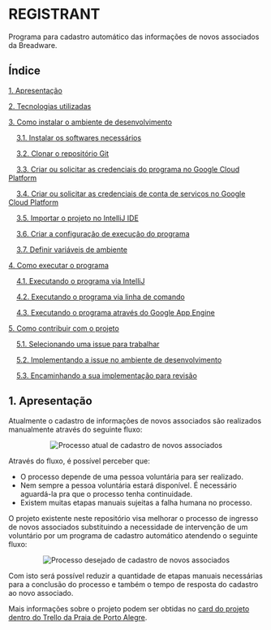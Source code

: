 # REGISTRANT

Programa para cadastro automático das informações de novos associados da Breadware.

## Índice

[1. Apresentação][1]

[2. Tecnologias utilizadas][2]

[3. Como instalar o ambiente de desenvolvimento][3]

&nbsp;&nbsp;&nbsp;&nbsp;[3.1. Instalar os softwares necessários][3.1]

&nbsp;&nbsp;&nbsp;&nbsp;[3.2. Clonar o repositório Git][3.2]

&nbsp;&nbsp;&nbsp;&nbsp;[3.3. Criar ou solicitar as credenciais do programa no Google Cloud Platform][3.3]

&nbsp;&nbsp;&nbsp;&nbsp;[3.4. Criar ou solicitar as credenciais de conta de serviços no Google Cloud Platform][3.4]

&nbsp;&nbsp;&nbsp;&nbsp;[3.5. Importar o projeto no IntelliJ IDE][3.5]

&nbsp;&nbsp;&nbsp;&nbsp;[3.6. Criar a configuração de execução do programa][3.6]

&nbsp;&nbsp;&nbsp;&nbsp;[3.7. Definir variáveis de ambiente][3.7]

[4. Como executar o programa][4]

&nbsp;&nbsp;&nbsp;&nbsp;[4.1. Executando o programa via IntelliJ][4.1]

&nbsp;&nbsp;&nbsp;&nbsp;[4.2. Executando o programa via linha de comando][4.2]

&nbsp;&nbsp;&nbsp;&nbsp;[4.3. Executando o programa através do Google App Engine][4.3]

[5. Como contribuir com o projeto][5]

&nbsp;&nbsp;&nbsp;&nbsp;[5.1. Selecionando uma issue para trabalhar][5.1]

&nbsp;&nbsp;&nbsp;&nbsp;[5.2. Implementando a issue no ambiente de desenvolvimento][5.2]

&nbsp;&nbsp;&nbsp;&nbsp;[5.3. Encaminhando a sua implementação para revisão][5.3]

## 1. Apresentação

Atualmente o cadastro de informações de novos associados são realizados manualmente através do seguinte fluxo:

<p align="center">
<img alt="Processo atual de cadastro de novos associados" src="https://user-images.githubusercontent.com/13152452/77569171-87324080-6ea8-11ea-9acb-55c71467b177.png">
</p>

Através do fluxo, é possível perceber que:
- O processo depende de uma pessoa voluntária para ser realizado.
- Nem sempre a pessoa voluntária estará disponível. É necessário aguardá-la pra que o processo tenha continuidade.
- Existem muitas etapas manuais sujeitas a falha humana no processo.

O projeto existente neste repositório visa melhorar o processo de ingresso de novos associados substituindo a necessidade de intervenção de um voluntário por um programa de cadastro automático atendendo o seguinte fluxo:

<p align="center">
<img alt="Processo desejado de cadastro de novos associados" src="https://user-images.githubusercontent.com/13152452/77569209-9a451080-6ea8-11ea-9a57-9e7cb5fe5334.png">
</p>

Com isto será possível reduzir a quantidade de etapas manuais necessárias para a conclusão do processo e também o tempo de resposta do cadastro ao novo associado.

Mais informações sobre o projeto podem ser obtidas no [card do projeto dentro do Trello da Praia de Porto Alegre](http://google.com).

[1]: #1-apresentação
[2]: ./docs/tecnologias-e-instalacao.md#2-tecnologias-utilizadas
[2.1]: ./docs/tecnologias-e-instalacao.md#21-tecnologias-necessrias-no-ambiente-de-execução
[2.2]: ./docs/tecnologias-e-instalacao.md#22-tecnologias-utilizadas-como-solução-no-programa
[3]: ./docs/tecnologias-e-instalacao.md#3-como-instalar-o-ambiente-de-desenvolvimento
[3.1]: ./docs/tecnologias-e-instalacao.md#31-instalar-os-softwares-necessários
[3.2]: ./docs/tecnologias-e-instalacao.md#32-clonar-o-repositório-git
[3.3]: ./docs/tecnologias-e-instalacao.md#33-criar-ou-solicitar-as-credenciais-do-programa-no-google-cloud-platform
[3.4]: ./docs/tecnologias-e-instalacao.md#34-criar-ou-solicitar-as-credenciais-de-conta-de-serviços-no-google-cloud-platform
[3.5]: ./docs/tecnologias-e-instalacao.md#35-importar-o-projeto-no-intellij-ide
[3.6]: ./docs/tecnologias-e-instalacao.md#36-criar-a-configuração-de-execução-do-programa
[3.7]: ./docs/tecnologias-e-instalacao.md#37-definir-variáveis-de-ambiente
[4]: ./docs/como-executar-o-programa.md#4-como-executar-o-programa
[4.1]: ./docs/como-executar-o-programa.md#41-executando-o-programa-via-intellij
[4.2]: ./docs/como-executar-o-programa.md#42-executando-o-programa-via-linha-de-comando
[4.3]: ./docs/como-executar-o-programa.md#43-executando-o-programa-através-do-google-app-engine
[5]: ./docs/como-contribuir-com-o-projeto.md#5-como-contribuir-com-o-projeto
[5.1]: ./docs/como-contribuir-com-o-projeto.md#51-selecionando-uma-issue-para-trabalhar
[5.2]: ./docs/como-contribuir-com-o-projeto.md#52-implementando-a-issue-no-ambiente-de-desenvolvimento
[5.3]: ./docs/como-contribuir-com-o-projeto.md#53-encaminhando-a-sua-implementao-para-revisão